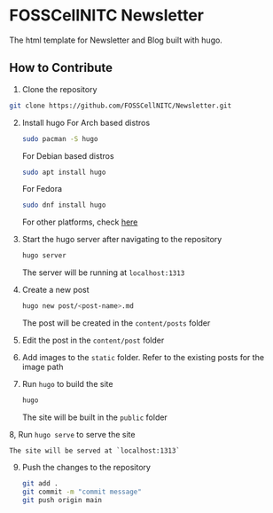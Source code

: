 # FOSSCellNITC Newsletter
The html template for Newsletter and Blog built with hugo.

## How to Contribute
1. Clone the repository

```bash
git clone https://github.com/FOSSCellNITC/Newsletter.git
```


2. Install hugo
    For Arch based distros
    ```bash
    sudo pacman -S hugo
    ```
    For Debian based distros
    ```bash 
    sudo apt install hugo
    ```
    For Fedora
    ```bash
    sudo dnf install hugo
    ```
    For other platforms, check [here](https://gohugo.io/getting-started/installing/)
3. Start the hugo server after navigating to the repository
    ```bash
    hugo server
    ```
    The server will be running at `localhost:1313`


4. Create a new post
    ```bash
    hugo new post/<post-name>.md
    ```
    The post will be created in the `content/posts` folder

5. Edit the post in the `content/post` folder

6. Add images to the `static` folder. Refer to the existing posts for the image path
    
7. Run `hugo` to build the site
    ```bash
    hugo
    ```
    The site will be built in the `public` folder

8, Run `hugo serve` to serve the site

    The site will be served at `localhost:1313`

9. Push the changes to the repository
    ```bash
    git add .
    git commit -m "commit message"
    git push origin main
    ```

